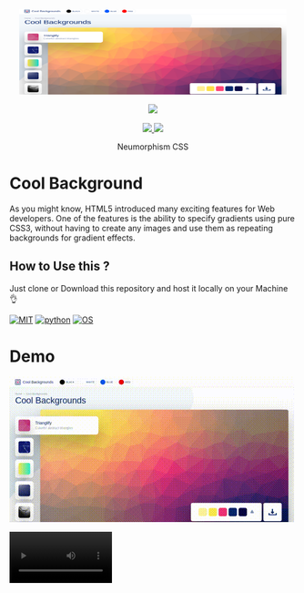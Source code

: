<p align="center">
  <img src="https://github.com/KruZira/Cool-Background/blob/master/img.png" width="470" height="150">
</p>

<p align="center"><img src="https://img.shields.io/badge/Version-1.01-brightgreen"></p>
<p align="center">
  <a href="https://github.com/kruzira">
    <img src="https://img.shields.io/github/followers/th3unkn0n?label=Follow&style=social">
  </a>
  <a href="https://github.com/KruZira/Cool-Background">
    <img src="https://img.shields.io/github/stars/th3unkn0n/TeleGram-Group-Scraper?style=social">
  </a>
</p>
<p align="center">
  Neumorphism CSS
</p>

# Cool Background

As you might know, HTML5 introduced many exciting features for Web developers.
One of the features is the ability to specify gradients using pure CSS3, without having to create any images and use them as repeating backgrounds for gradient effects.

## How to Use this ?

Just clone or Download this repository and host it locally on your Machine 👌


[![MIT](https://img.shields.io/packagist/l/doctrine/orm.svg)](https://github.com/Manisso/Crips/blob/master/LICENSE)
[![python](https://img.shields.io/badge/python-2.7-brightgreen.svg)](https://www.python.org/downloads/release/python-2714/)
[![OS](https://img.shields.io/badge/Tested%20On-Linux%20%7C%20Android-yellowgreen.svg)](https://termux.com/)

# Demo
![Demo](https://github.com/KruZira/Cool-Background/raw/master/image.gif)

<video src='https://github.com/KruZira/Cool-Background/raw/master/image.gif' width=180/>
